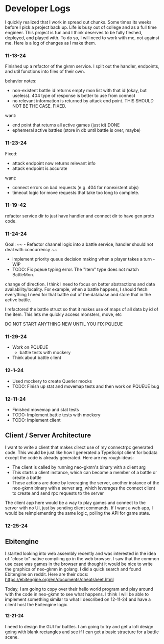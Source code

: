 # Developer Logs

I quickly realized that I work in spread out chunks.  Some times its weeks before I pick a project back up.
Life is busy out of college and as a full time engineer.  This project is fun and I think deserves to be fully
fleshed, deployed, and played with.  To do so, I will need to work with me, not against me.  Here is a log of changes
as I make them.

### 11-13-24
Finished up a refactor of the gkmn service. I split out the handler, endpoints, and util functions into files of their
own.

behavior notes:
- non-existent battle id returns empty mon list
with that id (okay, but useless). 404 type of response is better to use from connect
- no relevant information is returned by attack end point. THIS SHOULD NOT BE THE CASE. FIXED.

want:
- end point that returns all active games (just id) DONE
- ephemeral active battles (store in db until battle is over, maybe)

### 11-23-24
Fixed:
- attack endpoint now returns relevant info
- attack endpoint is accurate

want:
- connect errors on bad requests (e.g. 404 for nonexistent objs)
- timeout logic for move requests that take too long to complete.

### 11-19-42
refactor service dir to just have handler and connect dir to have gen proto code.

### 11-24-24
Goal:
~~ - Refactor channel logic into a battle service, handler should not deal with concurrency ~~
- implement priority queue decision making when a player takes a turn - WIP
- TODO: Fix pqeue typing error.  The "Item" type does not match BattleMon.

change of direction.  I think I need to focus on better abstractions and data availability/locality.  For example,
when a battle happens, I should fetch everything I need for that battle out of the database and store that in the active battle.

I refactored the battle struct so that it makes use of maps of all data by id of the item.  This lets me quickly access monsters, move, etc

DO NOT START ANYTHING NEW UNTIL YOU FIX PQUEUE

### 11-29-24
- Work on PQUEUE
    - battle tests with mockery
- Think about battle client

### 12-1-24
- Used mockery to create Querier mocks
- TODO: Finish up stat and movemap tests and then work on PQUEUE bug

### 12-11-24
- Finished movemap and stat tests
- TODO: Implement battle tests with mockery
- TODO: Implement client

## Client / Server Architecture
I want to write a client that makes direct use of my connectrpc generated code.  This would be just like how I generated a
TypeScript client for bodata except the code is already generated. Here are my rough ideas:
- The client is called by running neo-gkmn's binary with a client arg
- This starts a client instance, which can become a member of a battle or create a battle
- These actions are done by leveraging the server, another instance of the noe-gkmn binary with a server arg,
which leverages the connect client to create and send rpc requests to the server

The client app here would be a way to play games and connect to the server with no UI, just by sending client commands.
If I want a web app, I would be reimplementing the same logic, polling the API for game state. 

### 12-25-24

## Ebitengine

I started looking into web assembly recently and was interested in the idea of "close to" native compiling go in the web browser.
I saw that the common use case was games in the browser and thought it would be nice to write the graphics of neo-gkmn in golang.
I did a quick search and found Ebitengine on reddit.  Here are their docs: https://ebitengine.org/en/documents/cheatsheet.html

Today, I am going to copy over their hello world program and play around with the code in neo-gkmn to see what happens.  I think
I will be able to implement something similar to what I described on 12-11-24 and have a client host the Ebitengine logic.

#### 12-21-24
I need to design the GUI for battles.  I am going to try and get a lofi design going with blank rectangles and see if I can get a basic
structure for a battle scene.
